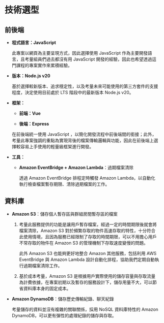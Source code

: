 # 技術選型

## 前後端

- **程式語言：JavaScript**

  此專案以網頁為主要呈現方式，因此選擇使用 JavaScript 作為主要開發語言，且考量組員們過去都沒有用 JavaScript 開發的經驗，因此也希望透過這門課程的專案實作來累積經驗。

- **版本：Node.js v20**

  基於選擇較新版本、追求穩定性，以及考量未來可能使用的第三方套件的支援程度，決定使用目前處於 LTS 階段中的最新版本 Node.js v20。

- **框架：**

  - **前端：Vue**

  - **後端：Express**

  在前後端統一使用 JavaScript ，以簡化開發流程中前後端間的銜接；此外，考量此專案強調的重點為實現背後的檔案傳輸邏輯與功能，因此在前後端上選擇較容易上手使用的輕量級框架進行開發。

- **工具：**

  - **Amazon EventBridge + Amazon Lambda**：過期檔案清除

    透過 Amazon EventBridge 排程定時觸發 Amazon Lambda，以自動化執行檢查檔案暫存期限、清除過期檔案的工作。

## 資料庫

- **Amazon S3**：儲存個人暫存區與群組房間暫存區的檔案

  1. 考量此服務提供的功能是讓用戶暫存檔案，經過一定的時間期限後就會將檔案清除，Amazon S3 對於頻繁存取的物件高速存取的特性，十分符合此使用情境，且因為服務已經限制了存取的時間期限，可以不用擔心用戶不常存取的物件在 Amazon S3 的管理機制下存取速度變慢的問題。

     此外 Amazon S3 也能夠更好地整合 Amazon 其他服務，包括利用 AWS EventBridge 與 Amazon Lambda 設計自動化排程，協助我們定期自動執行過期檔案清除工作。

  2. 基於成本考量，Amazon S3 是根據用戶實際使用的儲存容量與存取流量為計費依據，在專案初期以及暫存的服務設計下，儲存用量不大，可以節省資料庫本身的固定成本。

- **Amazon DynamoDB**：儲存歷史傳輸紀錄、聊天紀錄

  考量儲存的資料並沒有複雜的關聯關係，採用 NoSQL 資料庫特性的 Amazon DynamoDB，可以更有彈性的處理紀錄的儲存與存取。

